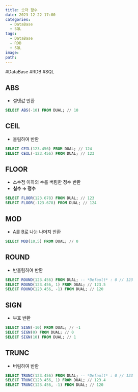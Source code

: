 ```yaml
---
title: 숫자 함수
date: 2023-12-22 17:00
categories:
  - DataBase
  - SQL
tags:
  - DataBase
  - RDB
  - SQL
image: 
path:
---
```

#DataBase #RDB #SQL 

## ABS
- 절댓값 반환
```sql
SELECT ABS(-10) FROM DUAL; // 10
```

## CEIL
- 올림하여 반환
```sql
SELECT CEIL(123.456) FROM DUAL; // 124
SELECT CEIL(-123.456) FROM DUAL; // 123
```

## FLOOR
- 소수점 이하의 수를 버림한 정수 반환
- **실수 → 정수**
```sql
SELECT FLOOR(123.678) FROM DUAL; // 123
SELECT FLOOR(-123.678) FROM DUAL; // 124
```

## MOD
- A를 B로 나눈 나머지 반환
```sql
SELECT MOD(10,5) FROM DUAL; // 0
```

## ROUND
- 반올림하여 반환
```sql
SELECT ROUND(123.456) FROM DUAL; -- *Default* : 0 // 123
SELECT ROUND(123.456, 1) FROM DUAL; // 123.5
SELECT ROUND(123.456, -1) FROM DUAL; // 120
```

## SIGN
- 부호 반환
```sql
SELECT SIGN(-10) FROM DUAL; // -1
SELECT SIGN(0) FROM DUAL; // 0
SELECT SIGN(10) FROM DUAL; // 1
```

## TRUNC
- 버림하여 반환
```sql
SELECT TRUNC(123.456) FROM DUAL; -- *Default* : 0 // 123
SELECT TRUNC(123.456, 1) FROM DUAL; // 123.4
SELECT TRUNC(123.456, -1) FROM DUAL; // 120
```



